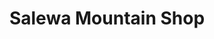 ---
title: "Salewa Mountain Shop"
url: /saalfelden-am-steinernen-meer/salewa-mountain-shop/
shop: Sport
---